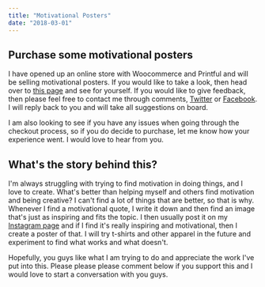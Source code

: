 ```yaml
---
title: "Motivational Posters"
date: "2018-03-01"
---
```


## Purchase some motivational posters

I have opened up an online store with Woocommerce and Printful and will be selling motivational posters. If you would like to take a look, then head over to [this page](/blog/motivation/) and see for yourself. If you would like to give feedback, then please feel free to contact me through comments, [Twitter](https://twitter.com/Mike_D_Brooks) or [Facebook](https://www.facebook.com/MBrooksDeveloper/). I will reply back to you and will take all suggestions on board.

I am also looking to see if you have any issues when going through the checkout process, so if you do decide to purchase, let me know how your experience went. I would love to hear from you.

## What's the story behind this?

I'm always struggling with trying to find motivation in doing things, and I love to create. What's better than helping myself and others find motivation and being creative? I can't find a lot of things that are better, so that is why. Whenever I find a motivational quote, I write it down and then find an image that's just as inspiring and fits the topic. I then usually post it on my [Instagram page](https://www.instagram.com/mike_d_brooks/) and if I find it's really inspiring and motivational, then I create a poster of that. I will try t-shirts and other apparel in the future and experiment to find what works and what doesn't.

Hopefully, you guys like what I am trying to do and appreciate the work I've put into this. Please please please comment below if you support this and I would love to start a conversation with you guys.
